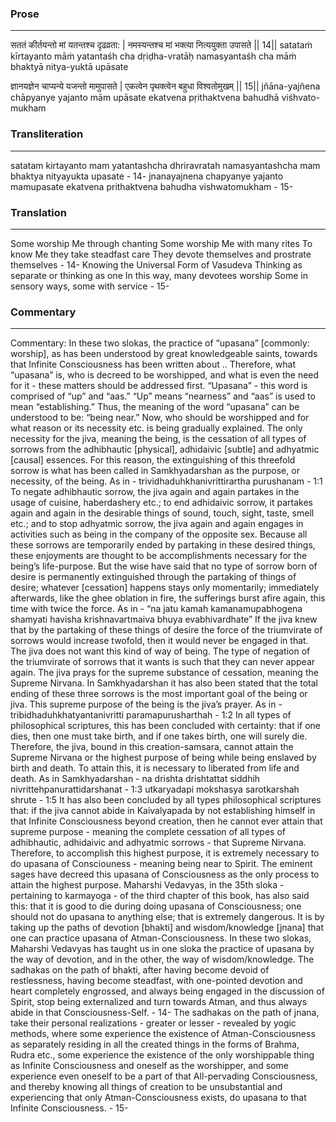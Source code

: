 ### Prose 
 --- 
सततं कीर्तयन्तो मां यतन्तश्च दृढव्रता: |
नमस्यन्तश्च मां भक्त्या नित्ययुक्ता उपासते || 14||
satataṁ kīrtayanto māṁ yatantaśh cha dṛiḍha-vratāḥ
namasyantaśh cha māṁ bhaktyā nitya-yuktā upāsate

ज्ञानयज्ञेन चाप्यन्ये यजन्तो मामुपासते |
एकत्वेन पृथक्त्वेन बहुधा विश्वतोमुखम् || 15||
jñāna-yajñena chāpyanye yajanto mām upāsate
ekatvena pṛithaktvena bahudhā viśhvato-mukham

### Transliteration 
 --- 
satatam kirtayanto mam yatantashcha dhriravratah namasyantashcha mam bhaktya nityayukta upasate - 14- jnanayajnena chapyanye yajanto mamupasate ekatvena prithaktvena bahudha vishwatomukham - 15-

### Translation 
 --- 
Some worship Me through chanting Some worship Me with many rites To know Me they take steadfast care They devote themselves and prostrate themselves - 14- Knowing the Universal Form of Vasudeva Thinking as separate or thinking as one In this way, many devotees worship Some in sensory ways, some with service - 15-

### Commentary 
 --- 
Commentary: In these two slokas, the practice of “upasana” [commonly: worship], as has been understood by great knowledgeable saints, towards that Infinite Consciousness has been written about .. Therefore, what “upasana” is, who is decreed to be worshipped, and what is even the need for it - these matters should be addressed first. “Upasana” - this word is comprised of “up” and “aas.” “Up” means “nearness” and “aas” is used to mean “establishing.” Thus, the meaning of the word “upasana” can be understood to be: “being near.” Now, who should be worshipped and for what reason or its necessity etc. is being gradually explained. The only necessity for the jiva, meaning the being, is the cessation of all types of sorrows from the adhibhautic [physical], adhidaivic [subtle] and adhyatmic [causal] essences. For this reason, the extinguishing of this threefold sorrow is what has been called in Samkhyadarshan as the purpose, or necessity, of the being. As in - trividhaduhkhanivrittirartha purushanam - 1:1 To negate adhibhautic sorrow, the jiva again and again partakes in the usage of cuisine, haberdashery etc.; to end adhidaivic sorrow, it partakes again and again in the desirable things of sound, touch, sight, taste, smell etc.; and to stop adhyatmic sorrow, the jiva again and again engages in activities such as being in the company of the opposite sex. Because all these sorrows are temporarily ended by partaking in these desired things, these enjoyments are thought to be accomplishments necessary for the being’s life-purpose. But the wise have said that no type of sorrow born of desire is permanently extinguished through the partaking of things of desire; whatever [cessation] happens stays only momentarily; immediately afterwards, like the ghee oblation in fire, the sufferings burst afire again, this time with twice the force. As in - “na jatu kamah kamanamupabhogena shamyati havisha krishnavartmaiva bhuya evabhivardhate” If the jiva knew that by the partaking of these things of desire the force of the triumvirate of sorrows would increase twofold, then it would never be engaged in that. The jiva does not want this kind of way of being. The type of negation of the triumvirate of sorrows that it wants is such that they can never appear again. The jiva prays for the supreme substance of cessation, meaning the Supreme Nirvana. In Samkhyadarshan it has also been stated that the total ending of these three sorrows is the most important goal of the being or jiva. This supreme purpose of the being is the jiva’s prayer. As in - tribidhaduhkhatyantanivritti paramapurusharthah - 1:2 In all types of philosophical scriptures, this has been concluded with certainty: that if one dies, then one must take birth, and if one takes birth, one will surely die. Therefore, the jiva, bound in this creation-samsara, cannot attain the Supreme Nirvana or the highest purpose of being while being enslaved by birth and death. To attain this, it is necessary to liberated from life and death. As in Samkhyadarshan - na drishta drishtattat siddhih nivrittehpanurattidarshanat - 1:3 utkaryadapi mokshasya sarotkarshah shrute - 1:5 It has also been concluded by all types philosophical scriptures that: if the jiva cannot abide in Kaivalyapada by not establishing himself in that Infinite Consciousness beyond creation, then he cannot ever attain that supreme purpose - meaning the complete cessation of all types of adhibhautic, adhidaivic and adhyatmic sorrows - that Supreme Nirvana. Therefore, to accomplish this highest purpose, it is extremely necessary to do upasana of Consciouness - meaning being near to Spirit. The eminent sages have decreed this upasana of Consciousness as the only process to attain the highest purpose. Maharshi Vedavyas, in the 35th sloka - pertaining to karmayoga - of the third chapter of this book, has also said this: that it is good to die during doing upasana of Consciousness; one should not do upasana to anything else; that is extremely dangerous. It is by taking up the paths of devotion [bhakti] and wisdom/knowledge [jnana] that one can practice upasana of Atman-Consciousness. In these two slokas, Maharshi Vedavyas has taught us in one sloka the practice of upasana by the way of devotion, and in the other, the way of wisdom/knowledge. The sadhakas on the path of bhakti, after having become devoid of restlessness, having become steadfast, with one-pointed devotion and heart completely engrossed, and always being engaged in the discussion of Spirit, stop being externalized and turn towards Atman, and thus always abide in that Consciousness-Self. - 14- The sadhakas on the path of jnana, take their personal realizations - greater or lesser - revealed by yogic methods, where some experience the existence of Atman-Consciousness as separately residing in all the created things in the forms of Brahma, Rudra etc., some experience the existence of the only worshippable thing as Infinite Consciousness and oneself as the worshipper, and some experience even oneself to be a part of that All-pervading Consciousness, and thereby knowing all things of creation to be unsubstantial and experiencing that only Atman-Consciousness exists, do upasana to that Infinite Consciousness. - 15-